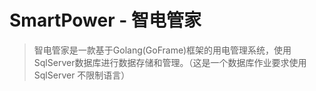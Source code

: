 # SmartPower - 智电管家

> 智电管家是一款基于Golang(GoFrame)框架的用电管理系统，使用SqlServer数据库进行数据存储和管理。（这是一个数据库作业要求使用 SqlServer 不限制语言）